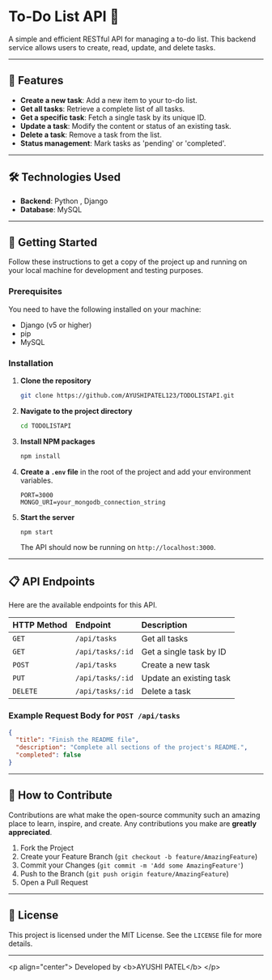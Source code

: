 # To-Do List API 📝

A simple and efficient RESTful API for managing a to-do list. This backend service allows users to create, read, update, and delete tasks.

-----

## 🌟 Features

  * **Create a new task**: Add a new item to your to-do list.
  * **Get all tasks**: Retrieve a complete list of all tasks.
  * **Get a specific task**: Fetch a single task by its unique ID.
  * **Update a task**: Modify the content or status of an existing task.
  * **Delete a task**: Remove a task from the list.
  * **Status management**: Mark tasks as 'pending' or 'completed'.

-----

## 🛠️ Technologies Used

  * **Backend**: Python , Django
  * **Database**: MySQL


-----

## 🚀 Getting Started

Follow these instructions to get a copy of the project up and running on your local machine for development and testing purposes.

### Prerequisites

You need to have the following installed on your machine:

  * Django (v5 or higher)
  * pip 
  * MySQL

### Installation

1.  **Clone the repository**

    ```sh
    git clone https://github.com/AYUSHIPATEL123/TODOLISTAPI.git
    ```

2.  **Navigate to the project directory**

    ```sh
    cd TODOLISTAPI
    ```

3.  **Install NPM packages**

    ```sh
    npm install
    ```

4.  **Create a `.env` file** in the root of the project and add your environment variables.

    ```env
    PORT=3000
    MONGO_URI=your_mongodb_connection_string
    ```

5.  **Start the server**

    ```sh
    npm start
    ```

    The API should now be running on `http://localhost:3000`.

-----

## 📋 API Endpoints

Here are the available endpoints for this API.

| HTTP Method | Endpoint          | Description                 |
| :---------- | :---------------- | :-------------------------- |
| `GET`       | `/api/tasks`      | Get all tasks               |
| `GET`       | `/api/tasks/:id`  | Get a single task by ID     |
| `POST`      | `/api/tasks`      | Create a new task           |
| `PUT`       | `/api/tasks/:id`  | Update an existing task     |
| `DELETE`    | `/api/tasks/:id`  | Delete a task               |

### Example Request Body for `POST /api/tasks`

```json
{
  "title": "Finish the README file",
  "description": "Complete all sections of the project's README.",
  "completed": false
}
```

-----

## 🤝 How to Contribute

Contributions are what make the open-source community such an amazing place to learn, inspire, and create. Any contributions you make are **greatly appreciated**.

1.  Fork the Project
2.  Create your Feature Branch (`git checkout -b feature/AmazingFeature`)
3.  Commit your Changes (`git commit -m 'Add some AmazingFeature'`)
4.  Push to the Branch (`git push origin feature/AmazingFeature`)
5.  Open a Pull Request

-----

## 📜 License

This project is licensed under the MIT License. See the `LICENSE` file for more details.

-----

\<p align="center"\>
Developed by \<b\>AYUSHI PATEL\</b\>
\</p\>
